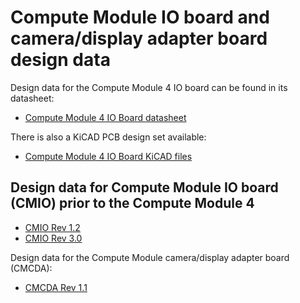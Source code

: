 # Compute Module IO board and camera/display adapter board design data

Design data for the Compute Module 4 IO board can be found in its datasheet:

- [Compute Module 4 IO Board datasheet](https://datasheets.raspberrypi.org/cm4io/cm4io-datasheet.pdf)

There is also a KiCAD PCB design set available:

 - [Compute Module 4 IO Board KiCAD files](https://datasheets.raspberrypi.org/cm4io/CM4IO-KiCAD.zip)

## Design data for Compute Module IO board (CMIO) prior to the Compute Module 4

* [CMIO Rev 1.2](designdata/rpi_DSGN_CMIO_1p2.zip)
* [CMIO Rev 3.0](designdata/rpi_DSGN_CMIO_3p0.zip)

Design data for the Compute Module camera/display adapter board (CMCDA):

* [CMCDA Rev 1.1](designdata/rpi_DSGN_CMCDA_1p1.zip)
